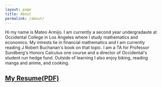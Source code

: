 ```yaml
---
layout: page
title: About
permalink: /about/
---
```


Hi my name is Mateo Armijo. I am currently a second year undergradaute at Occidental College in Los Angeles where I study mathematics and economics. My intrests lie in financial mathematics and I am currently reading J Robert Buchanan's book on that topic. I am a TA for Professor Sundberg's Honors Calculus one course and a director of Occidental's student run hedge fund. Outside of learning I also enjoy biking, reading manga and anime, and cooking.
## [My Resume(PDF)](uploads/cv/mateo_armijo_cv.pdf)
